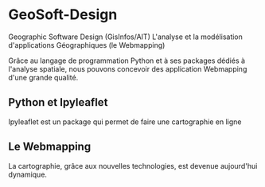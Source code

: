 # GeoSoft-Design
Geographic Software Design (GisInfos/AIT)
L'analyse et la modélisation d'applications Géographiques (le Webmapping)

Grâce au langage de programmation Python et à ses packages dédiés à l'analyse spatiale, nous pouvons concevoir des application Webmapping d'une grande qualité.

## Python et Ipyleaflet
Ipyleaflet est un package qui permet de faire une cartographie en ligne

## Le Webmapping
La cartographie, grâce aux nouvelles technologies, est devenue aujourd'hui dynamique.

 
